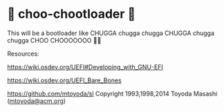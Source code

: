 # :steam_locomotive: choo-chootloader :steam_locomotive:
This will be a bootloader like CHUGGA chugga chugga CHUGGA chugga chugga CHOO CHOOOOOOO :steam_locomotive::steam_locomotive:


Resources:

https://wiki.osdev.org/UEFI#Developing_with_GNU-EFI

https://wiki.osdev.org/UEFI_Bare_Bones

https://github.com/mtoyoda/sl
Copyright 1993,1998,2014 Toyoda Masashi (mtoyoda@acm.org)
